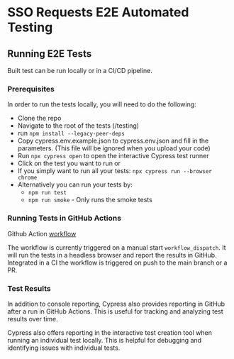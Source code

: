 # SSO Requests E2E Automated Testing

## Running E2E Tests

Built test can be run locally or in a CI/CD pipeline.

### Prerequisites

In order to run the tests locally, you will need to do the following:

- Clone the repo
- Navigate to the root of the tests (<repo>/testing)
- run `npm install --legacy-peer-deps`
- Copy cypress.env.example.json to cypress.env.json and fill in the parameters. (This file will be ignored when you upload your code)
- Run `npx cypress open` to open the interactive Cypress test runner
- Click on the test you want to run
  or
- If you simply want to run all your tests: `npx cypress run --browser chrome`
- Alternatively you can run your tests by:
  - `npm run test`
  - `npm run smoke` - Only runs the smoke tests

### Running Tests in GitHub Actions

Github Action [workflow](https://github.com/bcgov/sso-requests-e2e/blob/main/.github/workflows/cypress-complex-auto.yaml)

The workflow is currently triggered on a manual start `workflow_dispatch`. It will run the tests in a headless browser and report the results in GitHub.
Integrated in a CI the workflow is triggered on push to the main branch or a PR.

### Test Results
In addition to console reporting, Cypress also provides reporting in GitHub after a run in GitHub Actions. This is useful for tracking and analyzing test results over time. 

Cypress also offers reporting in the interactive test creation tool when running an individual test locally. This is helpful for debugging and identifying issues with individual tests.
